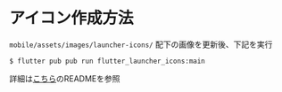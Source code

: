 # アイコン作成方法

`mobile/assets/images/launcher-icons/` 配下の画像を更新後、下記を実行

```
$ flutter pub pub run flutter_launcher_icons:main
```

詳細は[こちら](https://github.com/fluttercommunity/flutter_launcher_icons)のREADMEを参照
